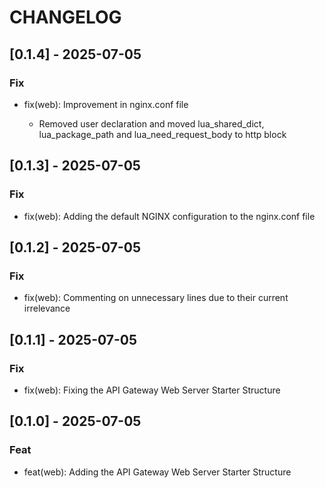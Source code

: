 # CHANGELOG

## [0.1.4] - 2025-07-05

### Fix

- fix(web): Improvement in nginx.conf file

    - Removed user declaration and moved lua_shared_dict, lua_package_path and lua_need_request_body to http block

## [0.1.3] - 2025-07-05

### Fix

- fix(web): Adding the default NGINX configuration to the nginx.conf file

## [0.1.2] - 2025-07-05

### Fix

- fix(web): Commenting on unnecessary lines due to their current irrelevance

## [0.1.1] - 2025-07-05

### Fix

- fix(web): Fixing the API Gateway Web Server Starter Structure

## [0.1.0] - 2025-07-05

### Feat

- feat(web): Adding the API Gateway Web Server Starter Structure
